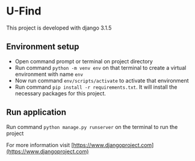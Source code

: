 # U-Find
This project is developed with django 3.1.5

## Environment setup
* Open command prompt or terminal on project directory
* Run command `python -m venv env` on that terminal to create a virtual environment with name `env`
* Now run command `env/scripts/activate` to activate that environment
* Run command `pip install -r requirements.txt`. It will install the necessary packages for this project.

## Run application
Run command `python manage.py runserver` on the terminal to run the project

For more information visit [https://www.djangoproject.com](https://www.djangoproject.com)
